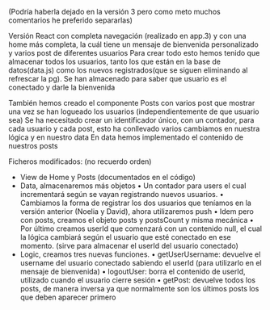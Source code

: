 (Podría haberla dejado en la versión 3 pero como meto muchos comentarios he preferido separarlas)

Versión React con completa navegación (realizado en app.3) y con una home más completa, la cuál tiene un mensaje de bienvenida personalizado y varios post de diferentes usuarios
Para crear todo esto hemos tenido que almacenar todos los usuarios, tanto los que están en la base de datos(data.js) como los nuevos registrados(que se siguen eliminando al refrescar la pg). Se han almacenado para saber que usuario es el conectado y darle la bienvenida

También hemos creado el componente Posts con varios post que mostrar una vez se han logueado los usuarios (independientemente de que usuario sea)
Se ha necesitado crear un identificador único, con un contador, para cada usuario y cada post, esto ha conllevado varios cambiamos en nuestra lógica y en nuestro data
En data hemos implementado el contenido de nuestros posts

Ficheros modificados: (no recuerdo orden)
-	View de Home y Posts (documentados en el código)
-	Data, almacenaremos más objetos
    •	Un contador para users el cual incrementará según se vayan registrando nuevos usuarios.
    •	Cambiamos la forma de registrar los dos usuarios que teníamos en la versión anterior (Noelia y David), ahora utilizaremos push
    •	Idem pero con posts, creamos el objeto posts y postsCount y misma mecánica
    •	Por último creamos userId que comenzará con un contenido null, el cual la lógica cambiará según el usuario que esté conectado en ese momento. (sirve para almacenar el userId del usuario conectado) 
-	Logic, creamos tres nuevas funciones. 
    •	getUserUsername: devuelve el username del usuario conectado sabiendo el userId (para utilizarlo en el mensaje de bienvenida)
    •	logoutUser: borra el contenido de userId, utilizado cuando el usuario cierre sesión
    •	getPost: devuelve todos los posts, de manera inversa ya que normalmente son los últimos posts los que deben aparecer primero
